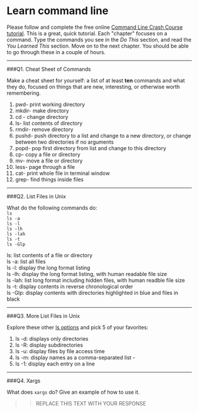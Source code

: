 # Learn command line

Please follow and complete the free online [Command Line Crash Course
tutorial](http://cli.learncodethehardway.org/book/). This is a great,
quick tutorial. Each "chapter" focuses on a command. Type the commands
you see in the _Do This_ section, and read the _You Learned This_
section. Move on to the next chapter. You should be able to go through
these in a couple of hours.

---

###Q1.  Cheat Sheet of Commands  

Make a cheat sheet for yourself: a list of at least **ten** commands and what they do, focused on things that are new, interesting, or otherwise worth remembering.

> >
1. pwd- print working directory
2. mkdir- make directory
3. cd - change directory
4. ls- list contents of directory
5. rmdir- remove directory
6. pushd- push directory to a list and change to a new directory, or change between two directories if no arguments
7. popd- pop first directory from list and change to this directory
8. cp- copy a file or directory
9. mv- move a file or directory
10. less- page through a file
11. cat- print whole file in terminal window
12. grep- find things inside files

---

###Q2.  List Files in Unix   

What do the following commands do:  
`ls`  
`ls -a`  
`ls -l`  
`ls -lh`  
`ls -lah`  
`ls -t`  
`ls -Glp`  

> >
ls: list contents of a file or directory <br />
ls -a: list all files <br />
ls -l: display the long format listing <br />
ls -lh: display the long format listing, with human readable file size <br />
ls -lah: list long format including hidden files, with human readble file size <br />
ls -t: display contents in reverse chronological order <br />
ls -Glp: display contents with directories highlighted in blue and files in black <br />

---

###Q3.  More List Files in Unix  

Explore these other [ls options](http://www.techonthenet.com/unix/basic/ls.php) and pick 5 of your favorites:

> > 
1. ls -d: displays only directories <br />
2. ls -R: display subdirectories <br />
3. ls -u: display files by file access time <br />
4. ls -m: display names as a comma-separated list -<br />
5. ls -1: display each entry on a line <br />

---

###Q4.  Xargs   

What does `xargs` do? Give an example of how to use it.

> > REPLACE THIS TEXT WITH YOUR RESPONSE

 

